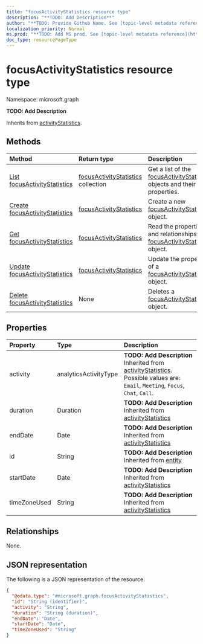 ```yaml
---
title: "focusActivityStatistics resource type"
description: "**TODO: Add Description**"
author: "**TODO: Provide Github Name. See [topic-level metadata reference](https://msgo.azurewebsites.net/add/document/guidelines/metadata.html#topic-level-metadata)**"
localization_priority: Normal
ms.prod: "**TODO: Add MS prod. See [topic-level metadata reference](https://msgo.azurewebsites.net/add/document/guidelines/metadata.html#topic-level-metadata)**"
doc_type: resourcePageType
---
```


# focusActivityStatistics resource type

Namespace: microsoft.graph



**TODO: Add Description**


Inherits from [activityStatistics](../resources/activitystatistics.md).

## Methods
|Method|Return type|Description|
|:---|:---|:---|
|[List focusActivityStatistics](../api/focusactivitystatistics-list.md)|[focusActivityStatistics](../resources/focusactivitystatistics.md) collection|Get a list of the [focusActivityStatistics](../resources/focusactivitystatistics.md) objects and their properties.|
|[Create focusActivityStatistics](../api/focusactivitystatistics-create.md)|[focusActivityStatistics](../resources/focusactivitystatistics.md)|Create a new [focusActivityStatistics](../resources/focusactivitystatistics.md) object.|
|[Get focusActivityStatistics](../api/focusactivitystatistics-get.md)|[focusActivityStatistics](../resources/focusactivitystatistics.md)|Read the properties and relationships of a [focusActivityStatistics](../resources/focusactivitystatistics.md) object.|
|[Update focusActivityStatistics](../api/focusactivitystatistics-update.md)|[focusActivityStatistics](../resources/focusactivitystatistics.md)|Update the properties of a [focusActivityStatistics](../resources/focusactivitystatistics.md) object.|
|[Delete focusActivityStatistics](../api/focusactivitystatistics-delete.md)|None|Deletes a [focusActivityStatistics](../resources/focusactivitystatistics.md) object.|

## Properties
|Property|Type|Description|
|:---|:---|:---|
|activity|analyticsActivityType|**TODO: Add Description** Inherited from [activityStatistics](../resources/activitystatistics.md). Possible values are: `Email`, `Meeting`, `Focus`, `Chat`, `Call`.|
|duration|Duration|**TODO: Add Description** Inherited from [activityStatistics](../resources/activitystatistics.md)|
|endDate|Date|**TODO: Add Description** Inherited from [activityStatistics](../resources/activitystatistics.md)|
|id|String|**TODO: Add Description** Inherited from [entity](../resources/entity.md)|
|startDate|Date|**TODO: Add Description** Inherited from [activityStatistics](../resources/activitystatistics.md)|
|timeZoneUsed|String|**TODO: Add Description** Inherited from [activityStatistics](../resources/activitystatistics.md)|

## Relationships
None.

## JSON representation
The following is a JSON representation of the resource.
<!-- {
  "blockType": "resource",
  "keyProperty": "id",
  "@odata.type": "microsoft.graph.focusActivityStatistics",
  "baseType": "microsoft.graph.activityStatistics",
  "openType": false
}
-->
``` json
{
  "@odata.type": "#microsoft.graph.focusActivityStatistics",
  "id": "String (identifier)",
  "activity": "String",
  "duration": "String (duration)",
  "endDate": "Date",
  "startDate": "Date",
  "timeZoneUsed": "String"
}
```

